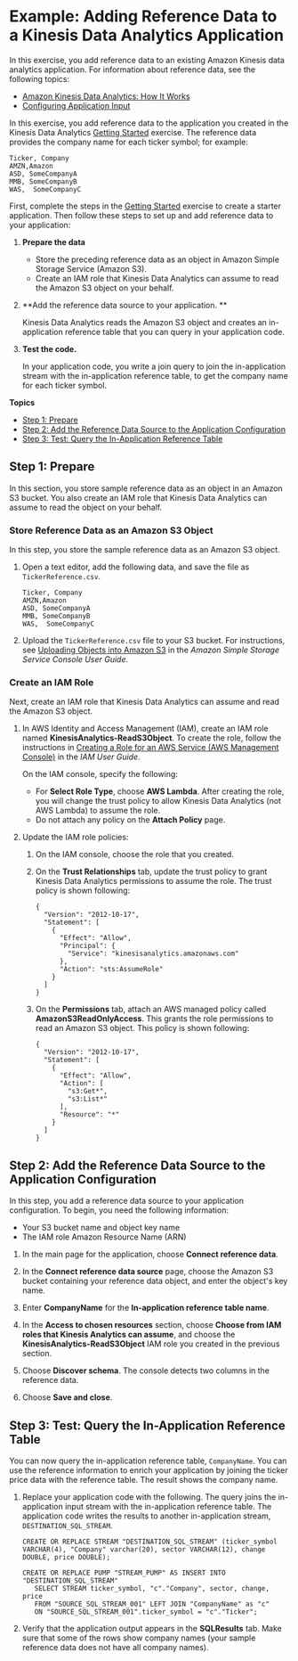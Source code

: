 # Example: Adding Reference Data to a Kinesis Data Analytics Application<a name="app-add-reference-data"></a>

In this exercise, you add reference data to an existing Amazon Kinesis data analytics application\. For information about reference data, see the following topics:
+ [Amazon Kinesis Data Analytics: How It Works](how-it-works.md)
+ [Configuring Application Input](how-it-works-input.md)

In this exercise, you add reference data to the application you created in the Kinesis Data Analytics [Getting Started](https://docs.aws.amazon.com/kinesisanalytics/latest/dev/get-started-exercise.html) exercise\. The reference data provides the company name for each ticker symbol; for example:

```
Ticker, Company
AMZN,Amazon
ASD, SomeCompanyA
MMB, SomeCompanyB
WAS,  SomeCompanyC
```

First, complete the steps in the [Getting Started](https://docs.aws.amazon.com/kinesisanalytics/latest/dev/get-started-exercise.html) exercise to create a starter application\. Then follow these steps to set up and add reference data to your application:

1. **Prepare the data**
   + Store the preceding reference data as an object in Amazon Simple Storage Service \(Amazon S3\)\.
   + Create an IAM role that Kinesis Data Analytics can assume to read the Amazon S3 object on your behalf\.

1. **Add the reference data source to your application\. **

   Kinesis Data Analytics reads the Amazon S3 object and creates an in\-application reference table that you can query in your application code\.

1. **Test the code\.**

   In your application code, you write a join query to join the in\-application stream with the in\-application reference table, to get the company name for each ticker symbol\.

**Topics**
+ [Step 1: Prepare](#add-refdata-prepare)
+ [Step 2: Add the Reference Data Source to the Application Configuration](#add-refdata-create-iamrole)
+ [Step 3: Test: Query the In\-Application Reference Table](#add-refdata-test)

## Step 1: Prepare<a name="add-refdata-prepare"></a>

In this section, you store sample reference data as an object in an Amazon S3 bucket\. You also create an IAM role that Kinesis Data Analytics can assume to read the object on your behalf\.

### Store Reference Data as an Amazon S3 Object<a name="prepare-create-s3object"></a>

In this step, you store the sample reference data as an Amazon S3 object\.

1. Open a text editor, add the following data, and save the file as `TickerReference.csv`\. 

   ```
   Ticker, Company
   AMZN,Amazon
   ASD, SomeCompanyA
   MMB, SomeCompanyB
   WAS,  SomeCompanyC
   ```

1. Upload the `TickerReference.csv` file to your S3 bucket\. For instructions, see [Uploading Objects into Amazon S3](https://docs.aws.amazon.com/AmazonS3/latest/user-guide/UploadingObjectsintoAmazonS3.html) in the *Amazon Simple Storage Service Console User Guide*\.

### Create an IAM Role<a name="prepare-create-iamrole"></a>

Next, create an IAM role that Kinesis Data Analytics can assume and read the Amazon S3 object\.

1. In AWS Identity and Access Management \(IAM\), create an IAM role named **KinesisAnalytics\-ReadS3Object**\. To create the role, follow the instructions in [Creating a Role for an AWS Service \(AWS Management Console\)](https://docs.aws.amazon.com/IAM/latest/UserGuide/id_roles_create_for-service.html#roles-creatingrole-service-console) in the *IAM User Guide*\.

   On the IAM console, specify the following:
   + For **Select Role Type**, choose **AWS Lambda**\. After creating the role, you will change the trust policy to allow Kinesis Data Analytics \(not AWS Lambda\) to assume the role\.
   + Do not attach any policy on the **Attach Policy** page\.

1. Update the IAM role policies:

   1. On the IAM console, choose the role that you created\.

   1. On the **Trust Relationships** tab, update the trust policy to grant Kinesis Data Analytics permissions to assume the role\. The trust policy is shown following:

      ```
      {
        "Version": "2012-10-17",
        "Statement": [
          {
            "Effect": "Allow",
            "Principal": {
              "Service": "kinesisanalytics.amazonaws.com"
            },
            "Action": "sts:AssumeRole"
          }
        ]
      }
      ```

   1. On the **Permissions** tab, attach an AWS managed policy called **AmazonS3ReadOnlyAccess**\. This grants the role permissions to read an Amazon S3 object\. This policy is shown following:

      ```
      {
        "Version": "2012-10-17",
        "Statement": [
          {
            "Effect": "Allow",
            "Action": [
              "s3:Get*",
              "s3:List*"
            ],
            "Resource": "*"
          }
        ]
      }
      ```

## Step 2: Add the Reference Data Source to the Application Configuration<a name="add-refdata-create-iamrole"></a>

In this step, you add a reference data source to your application configuration\. To begin, you need the following information: 
+ Your S3 bucket name and object key name
+ The IAM role Amazon Resource Name \(ARN\)

1. In the main page for the application, choose **Connect reference data**\.

1. In the **Connect reference data source** page, choose the Amazon S3 bucket containing your reference data object, and enter the object's key name\.

1. Enter **CompanyName** for the **In\-application reference table name**\.

1. In the **Access to chosen resources** section, choose **Choose from IAM roles that Kinesis Analytics can assume**, and choose the **KinesisAnalytics\-ReadS3Object** IAM role you created in the previous section\.

1. Choose **Discover schema**\. The console detects two columns in the reference data\.

1. Choose **Save and close**\.

## Step 3: Test: Query the In\-Application Reference Table<a name="add-refdata-test"></a>

You can now query the in\-application reference table, `CompanyName`\. You can use the reference information to enrich your application by joining the ticker price data with the reference table\. The result shows the company name\.

1. Replace your application code with the following\. The query joins the in\-application input stream with the in\-application reference table\. The application code writes the results to another in\-application stream, `DESTINATION_SQL_STREAM`\. 

   ```
   CREATE OR REPLACE STREAM "DESTINATION_SQL_STREAM" (ticker_symbol VARCHAR(4), "Company" varchar(20), sector VARCHAR(12), change DOUBLE, price DOUBLE);
   
   CREATE OR REPLACE PUMP "STREAM_PUMP" AS INSERT INTO "DESTINATION_SQL_STREAM"
      SELECT STREAM ticker_symbol, "c"."Company", sector, change, price
      FROM "SOURCE_SQL_STREAM_001" LEFT JOIN "CompanyName" as "c"
      ON "SOURCE_SQL_STREAM_001".ticker_symbol = "c"."Ticker";
   ```

1. Verify that the application output appears in the **SQLResults** tab\. Make sure that some of the rows show company names \(your sample reference data does not have all company names\)\.